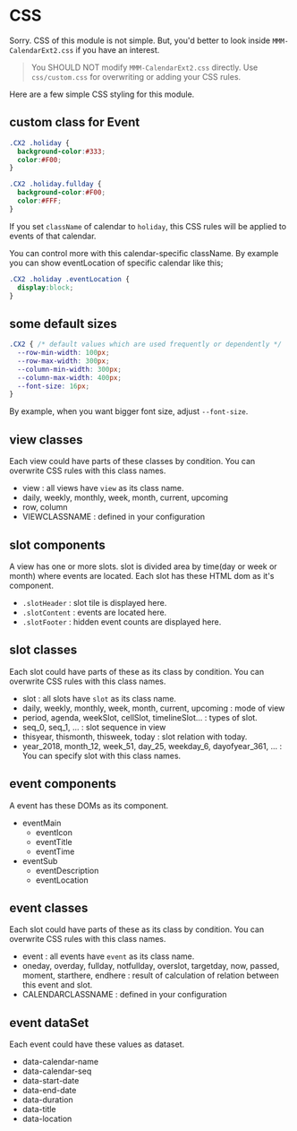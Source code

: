 # CSS
Sorry. CSS of this module is not simple. But, you'd better to look inside `MMM-CalendarExt2.css` if you have an interest.
> You SHOULD NOT modify `MMM-CalendarExt2.css` directly. Use `css/custom.css` for overwriting or adding your CSS rules.

Here are a few simple CSS styling for this module.

## custom class for Event
```css
.CX2 .holiday {
  background-color:#333;
  color:#F00;
}

.CX2 .holiday.fullday {
  background-color:#F00;
  color:#FFF;
}
```
If you set `className` of calendar to `holiday`, this CSS rules will be applied to events of that calendar.

You can control more with this calendar-specific className. By example you can show eventLocation of specific calendar like this;
```css
.CX2 .holiday .eventLocation {
  display:block;
}
```

## some default sizes
```css
.CX2 { /* default values which are used frequently or dependently */
  --row-min-width: 100px;
  --row-max-width: 300px;
  --column-min-width: 300px;
  --column-max-width: 400px;
  --font-size: 16px;
}
```
By example, when you want bigger font size, adjust `--font-size`.



## view classes
Each view could have parts of these classes by condition. You can overwrite CSS rules with this class names.
- view : all views have `view` as its class name.
- daily, weekly, monthly, week, month, current, upcoming
- row, column
- VIEWCLASSNAME : defined in your configuration

## slot components
A view has one or more slots. slot is divided area by time(day or week or month) where events are located. Each slot has these HTML dom as it's component.
- `.slotHeader` : slot tile is displayed here.
- `.slotContent` : events are located here.
- `.slotFooter` : hidden event counts are displayed here.

## slot classes
Each slot could have parts of these as its class by condition. You can overwrite CSS rules with this class names.
- slot : all slots have `slot` as its class name.
- daily, weekly, monthly, week, month, current, upcoming : mode of view
- period, agenda, weekSlot, cellSlot, timelineSlot... : types of slot.
- seq_0, seq_1, ... : slot sequence in view
- thisyear, thismonth, thisweek, today : slot relation with today.
- year_2018, month_12, week_51, day_25, weekday_6, dayofyear_361, ... : You can specify slot with this class names.

## event components
A event has these DOMs as its component.
- eventMain
  - eventIcon
  - eventTitle
  - eventTime
- eventSub
  - eventDescription
  - eventLocation

## event classes
Each slot could have parts of these as its class by condition. You can overwrite CSS rules with this class names.
- event : all events have `event` as its class name.
- oneday, overday, fullday, notfullday, overslot, targetday, now, passed, moment, starthere, endhere : result of calculation of relation between this event and slot.
- CALENDARCLASSNAME : defined in your configuration


## event dataSet
Each event could have these values as dataset.
- data-calendar-name
- data-calendar-seq
- data-start-date
- data-end-date
- data-duration
- data-title
- data-location
